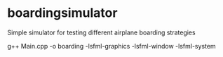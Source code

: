 # boardingsimulator
Simple simulator for testing different airplane boarding strategies

g++ Main.cpp -o boarding -lsfml-graphics -lsfml-window -lsfml-system
